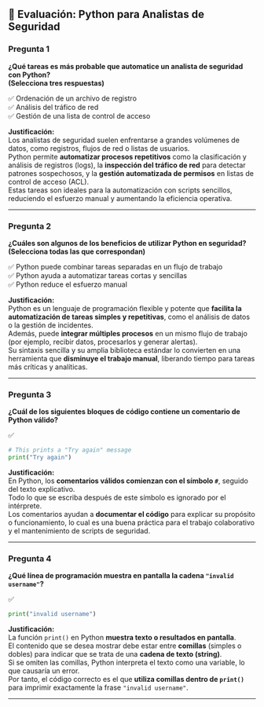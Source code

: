 
## 🧠 Evaluación: Python para Analistas de Seguridad

### **Pregunta 1**

**¿Qué tareas es más probable que automatice un analista de seguridad con Python?**  
**(Selecciona tres respuestas)**

✅ Ordenación de un archivo de registro  
✅ Análisis del tráfico de red  
✅ Gestión de una lista de control de acceso

**Justificación:**  
Los analistas de seguridad suelen enfrentarse a grandes volúmenes de datos, como registros, flujos de red o listas de usuarios.  
Python permite **automatizar procesos repetitivos** como la clasificación y análisis de registros (logs), la **inspección del tráfico de red** para detectar patrones sospechosos, y la **gestión automatizada de permisos** en listas de control de acceso (ACL).  
Estas tareas son ideales para la automatización con scripts sencillos, reduciendo el esfuerzo manual y aumentando la eficiencia operativa.

---

### **Pregunta 2**

**¿Cuáles son algunos de los beneficios de utilizar Python en seguridad?**  
**(Selecciona todas las que correspondan)**

✅ Python puede combinar tareas separadas en un flujo de trabajo  
✅ Python ayuda a automatizar tareas cortas y sencillas  
✅ Python reduce el esfuerzo manual

**Justificación:**  
Python es un lenguaje de programación flexible y potente que **facilita la automatización de tareas simples y repetitivas**, como el análisis de datos o la gestión de incidentes.  
Además, puede **integrar múltiples procesos** en un mismo flujo de trabajo (por ejemplo, recibir datos, procesarlos y generar alertas).  
Su sintaxis sencilla y su amplia biblioteca estándar lo convierten en una herramienta que **disminuye el trabajo manual**, liberando tiempo para tareas más críticas y analíticas.

---

### **Pregunta 3**

**¿Cuál de los siguientes bloques de código contiene un comentario de Python válido?**

✅

```python
# This prints a "Try again" message
print("Try again")
```

**Justificación:**  
En Python, los **comentarios válidos comienzan con el símbolo `#`**, seguido del texto explicativo.  
Todo lo que se escriba después de este símbolo es ignorado por el intérprete.  
Los comentarios ayudan a **documentar el código** para explicar su propósito o funcionamiento, lo cual es una buena práctica para el trabajo colaborativo y el mantenimiento de scripts de seguridad.

---

### **Pregunta 4**

**¿Qué línea de programación muestra en pantalla la cadena `"invalid username"`?**

✅

```python
print("invalid username")
```

**Justificación:**  
La función `print()` en Python **muestra texto o resultados en pantalla**.  
El contenido que se desea mostrar debe estar entre **comillas** (simples o dobles) para indicar que se trata de una **cadena de texto (string)**.  
Si se omiten las comillas, Python interpreta el texto como una variable, lo que causaría un error.  
Por tanto, el código correcto es el que **utiliza comillas dentro de `print()`** para imprimir exactamente la frase `"invalid username"`.

---

